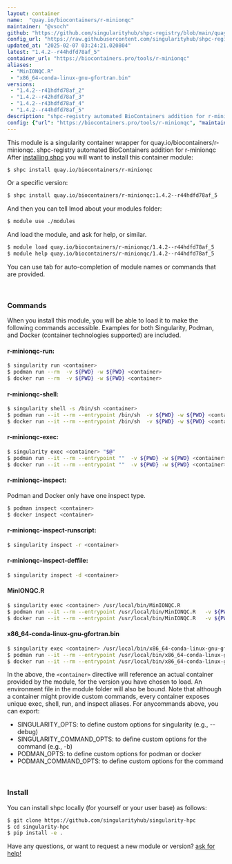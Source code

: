 ```yaml
---
layout: container
name:  "quay.io/biocontainers/r-minionqc"
maintainer: "@vsoch"
github: "https://github.com/singularityhub/shpc-registry/blob/main/quay.io/biocontainers/r-minionqc/container.yaml"
config_url: "https://raw.githubusercontent.com/singularityhub/shpc-registry/main/quay.io/biocontainers/r-minionqc/container.yaml"
updated_at: "2025-02-07 03:24:21.020804"
latest: "1.4.2--r44hdfd78af_5"
container_url: "https://biocontainers.pro/tools/r-minionqc"
aliases:
 - "MinIONQC.R"
 - "x86_64-conda-linux-gnu-gfortran.bin"
versions:
 - "1.4.2--r41hdfd78af_2"
 - "1.4.2--r42hdfd78af_3"
 - "1.4.2--r43hdfd78af_4"
 - "1.4.2--r44hdfd78af_5"
description: "shpc-registry automated BioContainers addition for r-minionqc"
config: {"url": "https://biocontainers.pro/tools/r-minionqc", "maintainer": "@vsoch", "description": "shpc-registry automated BioContainers addition for r-minionqc", "latest": {"1.4.2--r44hdfd78af_5": "sha256:05122dcc03053245dc879b7c302f55b6c258069a32ae2c9ec681026dd2d49de4"}, "tags": {"1.4.2--r41hdfd78af_2": "sha256:8d3880d789076b195c107ec2c37c995e47d8f4b392b1157b9ec5fe5110fd455b", "1.4.2--r42hdfd78af_3": "sha256:739e9022bb4669c1dc689eb9e7100c290652424187a74a70c37b5d74c1baf0d8", "1.4.2--r43hdfd78af_4": "sha256:4378201aab8adeda538754c91bafe349dbd6247c24bb7ce2b614f35921087ad1", "1.4.2--r44hdfd78af_5": "sha256:05122dcc03053245dc879b7c302f55b6c258069a32ae2c9ec681026dd2d49de4"}, "docker": "quay.io/biocontainers/r-minionqc", "aliases": {"MinIONQC.R": "/usr/local/bin/MinIONQC.R", "x86_64-conda-linux-gnu-gfortran.bin": "/usr/local/bin/x86_64-conda-linux-gnu-gfortran.bin"}}
---
```


This module is a singularity container wrapper for quay.io/biocontainers/r-minionqc.
shpc-registry automated BioContainers addition for r-minionqc
After [installing shpc](#install) you will want to install this container module:


```bash
$ shpc install quay.io/biocontainers/r-minionqc
```

Or a specific version:

```bash
$ shpc install quay.io/biocontainers/r-minionqc:1.4.2--r44hdfd78af_5
```

And then you can tell lmod about your modules folder:

```bash
$ module use ./modules
```

And load the module, and ask for help, or similar.

```bash
$ module load quay.io/biocontainers/r-minionqc/1.4.2--r44hdfd78af_5
$ module help quay.io/biocontainers/r-minionqc/1.4.2--r44hdfd78af_5
```

You can use tab for auto-completion of module names or commands that are provided.

<br>

### Commands

When you install this module, you will be able to load it to make the following commands accessible.
Examples for both Singularity, Podman, and Docker (container technologies supported) are included.

#### r-minionqc-run:

```bash
$ singularity run <container>
$ podman run --rm  -v ${PWD} -w ${PWD} <container>
$ docker run --rm  -v ${PWD} -w ${PWD} <container>
```

#### r-minionqc-shell:

```bash
$ singularity shell -s /bin/sh <container>
$ podman run --it --rm --entrypoint /bin/sh  -v ${PWD} -w ${PWD} <container>
$ docker run --it --rm --entrypoint /bin/sh  -v ${PWD} -w ${PWD} <container>
```

#### r-minionqc-exec:

```bash
$ singularity exec <container> "$@"
$ podman run --it --rm --entrypoint ""  -v ${PWD} -w ${PWD} <container> "$@"
$ docker run --it --rm --entrypoint ""  -v ${PWD} -w ${PWD} <container> "$@"
```

#### r-minionqc-inspect:

Podman and Docker only have one inspect type.

```bash
$ podman inspect <container>
$ docker inspect <container>
```

#### r-minionqc-inspect-runscript:

```bash
$ singularity inspect -r <container>
```

#### r-minionqc-inspect-deffile:

```bash
$ singularity inspect -d <container>
```


#### MinIONQC.R

```bash
$ singularity exec <container> /usr/local/bin/MinIONQC.R
$ podman run --it --rm --entrypoint /usr/local/bin/MinIONQC.R   -v ${PWD} -w ${PWD} <container> -c " $@"
$ docker run --it --rm --entrypoint /usr/local/bin/MinIONQC.R   -v ${PWD} -w ${PWD} <container> -c " $@"
```


#### x86_64-conda-linux-gnu-gfortran.bin

```bash
$ singularity exec <container> /usr/local/bin/x86_64-conda-linux-gnu-gfortran.bin
$ podman run --it --rm --entrypoint /usr/local/bin/x86_64-conda-linux-gnu-gfortran.bin   -v ${PWD} -w ${PWD} <container> -c " $@"
$ docker run --it --rm --entrypoint /usr/local/bin/x86_64-conda-linux-gnu-gfortran.bin   -v ${PWD} -w ${PWD} <container> -c " $@"
```



In the above, the `<container>` directive will reference an actual container provided
by the module, for the version you have chosen to load. An environment file in the
module folder will also be bound. Note that although a container
might provide custom commands, every container exposes unique exec, shell, run, and
inspect aliases. For anycommands above, you can export:

 - SINGULARITY_OPTS: to define custom options for singularity (e.g., --debug)
 - SINGULARITY_COMMAND_OPTS: to define custom options for the command (e.g., -b)
 - PODMAN_OPTS: to define custom options for podman or docker
 - PODMAN_COMMAND_OPTS: to define custom options for the command

<br>

### Install

You can install shpc locally (for yourself or your user base) as follows:

```bash
$ git clone https://github.com/singularityhub/singularity-hpc
$ cd singularity-hpc
$ pip install -e .
```

Have any questions, or want to request a new module or version? [ask for help!](https://github.com/singularityhub/singularity-hpc/issues)